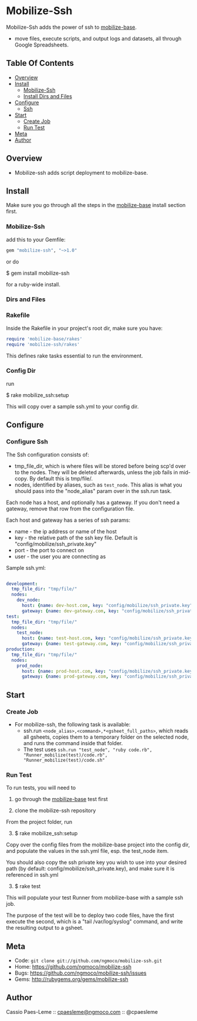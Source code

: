 Mobilize-Ssh
============

Mobilize-Ssh adds the power of ssh to [mobilize-base][mobilize-base].
* move files, execute scripts, and output logs and datasets, all through
Google Spreadsheets.

Table Of Contents
-----------------
* [Overview](#section_Overview)
* [Install](#section_Install)
  * [Mobilize-Ssh](#section_Install_Mobilize-Ssh)
  * [Install Dirs and Files](#section_Install_Dirs_and_Files)
* [Configure](#section_Configure)
  * [Ssh](#section_Configure_Ssh)
* [Start](#section_Start)
  * [Create Job](#section_Start_Create_Job)
  * [Run Test](#section_Start_Run_Test)
* [Meta](#section_Meta)
* [Author](#section_Author)

<a name='section_Overview'></a>
Overview
-----------

* Mobilize-ssh adds script deployment to mobilize-base.

<a name='section_Install'></a>
Install
------------

Make sure you go through all the steps in the [mobilize-base][mobilize-base]
install section first.

<a name='section_Install_Mobilize-Ssh'></a>
### Mobilize-Ssh

add this to your Gemfile:

``` ruby
gem "mobilize-ssh", "~>1.0"
```

or do

  $ gem install mobilize-ssh

for a ruby-wide install.

<a name='section_Install_Dirs_and_Files'></a>
### Dirs and Files

### Rakefile

Inside the Rakefile in your project's root dir, make sure you have:

``` ruby
require 'mobilize-base/rakes'
require 'mobilize-ssh/rakes'
```

This defines rake tasks essential to run the environment.

### Config Dir

run 

  $ rake mobilize_ssh:setup

This will copy over a sample ssh.yml to your config dir.

<a name='section_Configure'></a>
Configure
------------

<a name='section_Configure_Ssh'></a>
### Configure Ssh

The Ssh configuration consists of:
* tmp_file_dir, which is where files will be stored before being scp'd
over to the nodes. They will be deleted afterwards, unless the job
fails in mid-copy. By default this is tmp/file/.
* nodes, identified by aliases, such as `test_node`. This alias is what you should
pass into the "node_alias" param over in the ssh.run task.

Each node has a host, and optionally has a gateway. If you don't need a
gateway, remove that row from the configuration file.

Each host and gateway has a series of ssh params:
* name - the ip address or name of the host
* key - the relative path of the ssh key file. Default is
"config/mobilize/ssh_private.key"
* port - the port to connect on
* user - the user you are connecting as

Sample ssh.yml:

``` yml

development:
  tmp_file_dir: "tmp/file/"
  nodes:
    dev_node:
      host: {name: dev-host.com, key: "config/mobilize/ssh_private.key", port: 22, user: host_user}
      gateway: {name: dev-gateway.com, key: "config/mobilize/ssh_private.key", port: 22, user: gateway_user}
test:
  tmp_file_dir: "tmp/file/"
  nodes:
    test_node:
      host: {name: test-host.com, key: "config/mobilize/ssh_private.key", port: 22, user: host_user}
      gateway: {name: test-gateway.com, key: "config/mobilize/ssh_private.key", port: 22, user: gateway_user}
production:
  tmp_file_dir: "tmp/file/"
  nodes:
    prod_node:
      host: {name: prod-host.com, key: "config/mobilize/ssh_private.key", port: 22, user: host_user}
      gateway: {name: prod-gateway.com, key: "config/mobilize/ssh_private.key", port: 22, user: gateway_user}
```

<a name='section_Start'></a>
Start
-----

<a name='section_Start_Create_Job'></a>
### Create Job

* For mobilize-ssh, the following task is available:
  * ssh.run `<node_alias>,<command>,*<gsheet_full_paths>`, which reads
all gsheets, copies them to a temporary folder on the selected node, and
runs the command inside that folder. 
  * The test uses `ssh.run "test_node", "ruby code.rb", "Runner_mobilize(test)/code.rb", "Runner_mobilize(test)/code.sh"`

<a name='section_Start_Run_Test'></a>
### Run Test

To run tests, you will need to 

1) go through the [mobilize-base][mobilize-base] test first

2) clone the mobilize-ssh repository 

From the project folder, run

3) $ rake mobilize_ssh:setup

Copy over the config files from the mobilize-base project into the
config dir, and populate the values in the ssh.yml file, esp. the
test_node item.

You should also copy the ssh private key you wish to use into your
desired path (by default: config/mobilize/ssh_private.key), and make sure it is referenced in ssh.yml

3) $ rake test

This will populate your test Runner from mobilize-base with a sample ssh job.

The purpose of the test will be to deploy two code files, have the first
execute the second, which is a "tail /var/log/syslog" command, and write the resulting output to a gsheet.

<a name='section_Meta'></a>
Meta
----

* Code: `git clone git://github.com/ngmoco/mobilize-ssh.git`
* Home: <https://github.com/ngmoco/mobilize-ssh>
* Bugs: <https://github.com/ngmoco/mobilize-ssh/issues>
* Gems: <http://rubygems.org/gems/mobilize-ssh>

<a name='section_Author'></a>
Author
------

Cassio Paes-Leme :: cpaesleme@ngmoco.com :: @cpaesleme

[mobilize-base]: https://github.com/ngmoco/mobilize-base
